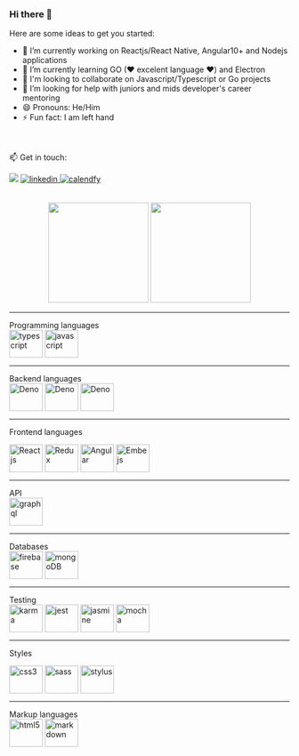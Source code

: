 ### Hi there 👋

Here are some ideas to get you started:

- 🔭 I’m currently working on Reactjs/React Native, Angular10+ and Nodejs applications
- 🌱 I’m currently learning GO (❤ excelent language ❤) and Electron
- 👯 I'm looking to collaborate on Javascript/Typescript or Go projects 
- 🤔 I’m looking for help with juniors and mids developer's career mentoring
- 😄 Pronouns: He/Him
- ⚡ Fun fact: I am left hand

<br /><br />
  📫 Get in touch:
  <div>
  <a href="mailto:so.israelweb@gmail.com" title="E-mail" ="mailto:so.israelweb@gmail.com"><img src="https://img.shields.io/badge/gmail-white?style=flat&logo=gmail&labelColor=white" target="_blank"></a>
  <a href="https://www.linkedin.com/in/soisrael/" title="Connect with me" target="_blank">
    <img alt="linkedin" src="https://img.shields.io/badge/Linkedin-blue?style=flat&logo=linkedin&labelColor=blue" />
  </a>
  <a href="https://calendly.com/israel-soares" title="Schedule a meeting" target="_blank">
    <img alt="calendfy" src="https://img.shields.io/badge/Calendly-blue?style=flat&logo=calendly&labelColor=blue" />
  </a>
</div>
<br /><br />

<div align="center">
  <a href="https://github.com/wolfather"></a>
  <img height="180em" src="https://github-readme-stats.vercel.app/api?username=wolfather&show_icons=true&theme=dracula&include_all_commits=true&count_private=true"/>
  <img height="180em" src="https://github-readme-stats.vercel.app/api/top-langs/?username=wolfather&layout=compact&langs_count=7&theme=darkula"/>
</div>
<hr />

<div>
Programming languages
<div>
  <img align="center" alt="typescript" height="50" width="60" src="https://cdn.jsdelivr.net/gh/devicons/devicon/icons/typescript/typescript-original.svg" />
  <img align="center" alt="javascript" height="50" width="60" src="https://cdn.jsdelivr.net/gh/devicons/devicon/icons/javascript/javascript-original.svg" />          
  <hr />
</div>
Backend languages
<div>
  <img align="center" alt="Deno" height="50" width="60" src="https://cdn.jsdelivr.net/gh/devicons/devicon/icons/denojs/denojs-original-wordmark.svg" />
<img align="center" alt="Deno" height="50" width="60"  src="https://cdn.jsdelivr.net/gh/devicons/devicon/icons/nodejs/nodejs-original-wordmark.svg" />
<img align="center" alt="Deno" height="50" width="60"  src="https://cdn.jsdelivr.net/gh/devicons/devicon/icons/go/go-original.svg" />
<hr />
</div>

Frontend languages
<div>
  <img align="center" alt="Reactjs" height="50" width="60"  src="https://cdn.jsdelivr.net/gh/devicons/devicon/icons/react/react-original-wordmark.svg" />
  <img align="center" alt="Redux" height="50" width="60"  src="https://cdn.jsdelivr.net/gh/devicons/devicon/icons/redux/redux-original.svg" />
  <img align="center" alt="Angular" height="50" width="60"  src="https://cdn.jsdelivr.net/gh/devicons/devicon/icons/angularjs/angularjs-original.svg" />
  <img align="center" alt="Embejs" height="50" width="60" src="https://cdn.jsdelivr.net/gh/devicons/devicon/icons/ember/ember-original-wordmark.svg" />
  <hr />
</div>
API
  <div>
    <img align="center" alt="graphql" height="50" width="60" src="https://cdn.jsdelivr.net/gh/devicons/devicon/icons/graphql/graphql-plain-wordmark.svg" />
    <hr />
  </div>
Databases
  <div>
    <img align="center" alt="firebase" height="50" width="60" src="https://cdn.jsdelivr.net/gh/devicons/devicon/icons/firebase/firebase-plain-wordmark.svg" />
    <img align="center" alt="mongoDB" height="50" width="60" src="https://cdn.jsdelivr.net/gh/devicons/devicon/icons/mongodb/mongodb-plain-wordmark.svg" />
    <hr />
  </div>
Testing
  <div>
    <img align="center" alt="karma" height="50" width="60" src="https://cdn.jsdelivr.net/gh/devicons/devicon/icons/karma/karma-original.svg" />
    <img align="center" alt="jest" height="50" width="60" src="https://cdn.jsdelivr.net/gh/devicons/devicon/icons/jest/jest-plain.svg" />          
    <img align="center" alt="jasmine" height="50" width="60" src="https://cdn.jsdelivr.net/gh/devicons/devicon/icons/jasmine/jasmine-plain-wordmark.svg" />
    <img align="center" alt="mocha" height="50" width="60" src="https://cdn.jsdelivr.net/gh/devicons/devicon/icons/mocha/mocha-plain.svg" />
    <hr />    
  </div>
  
Styles
<div>
  <img align="center" alt="css3" height="50" width="60" src="https://cdn.jsdelivr.net/gh/devicons/devicon/icons/css3/css3-original.svg" />  
  <img align="center" alt="sass" height="50" width="60" src="https://cdn.jsdelivr.net/gh/devicons/devicon/icons/sass/sass-original.svg" />
  <img align="center" alt="stylus" height="50" width="60" src="https://cdn.jsdelivr.net/gh/devicons/devicon/icons/stylus/stylus-original.svg" />
  <hr />
</div>
Markup languages
<div>
  <img align="center" alt="html5" height="50" width="60" src="https://cdn.jsdelivr.net/gh/devicons/devicon/icons/html5/html5-original-wordmark.svg" />
  <img align="center" alt="markdown" height="50" width="60" src="https://cdn.jsdelivr.net/gh/devicons/devicon/icons/markdown/markdown-original.svg" />
</div>
  
